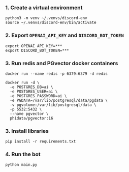 ### 1. Create a virtual environment

```shell
python3 -m venv ~/.venvs/discord-env
source ~/.venvs/discord-env/bin/activate
```

### 2. Export `OPENAI_API_KEY` and `DISCORD_BOT_TOKEN`

```shell
export OPENAI_API_KEY=***
export DISCORD_BOT_TOKEN=***
```

### 3. Run redis and PGvector docker containers

```shell
docker run --name redis -p 6379:6379 -d redis

docker run -d \
  -e POSTGRES_DB=ai \
  -e POSTGRES_USER=ai \
  -e POSTGRES_PASSWORD=ai \
  -e PGDATA=/var/lib/postgresql/data/pgdata \
  -v pgvolume:/var/lib/postgresql/data \
  -p 5532:5432 \
  --name pgvector \
  phidata/pgvector:16
```

### 3. Install libraries

```shell
pip install -r requirements.txt
```

### 4. Run the bot

```shell
python main.py
```
